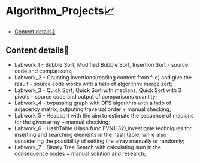 # Algorithm_Projects📈
-  [Content details📃](#Content-details📃)

## Content details📃
* Labwork_1 - Bubble Sort, Modified Bubble Sort, Insertion Sort - source code and comparisons;
* Labwork_2 - Counting invertions(reading content from file) and give the result - source code works with a help of algorithm: merge sort;
* Labwork_3 - Quick Sort, Quick Sort with medians, Quick Sort with 3 pivots - source code and output of comparisons quantity;
* Labwork_4 - bypassing graph with DFS algorithm with a help of adjacency matrix, outputing traversal order + manual checking;
* Labwork_5 - Heapsort with the aim to estimate the sequence of medians for the given array + manual checking;
* Labwork_6 - HashTable (Hash func FVN1-32),investigate techniques for inserting and searching elements in the hash table, while also considering the possibility of setting the array manually or randomly;
* Labwork_7 - Binary Tree Search with calculating sum in the consequence nodes + manual solution and research;
